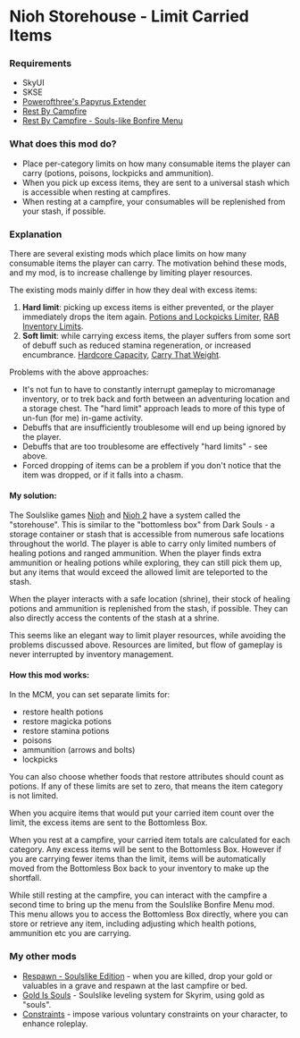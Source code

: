 # Nioh Storehouse - Limit Carried Items

### Requirements ###

* SkyUI
* SKSE
* [Powerofthree's Papyrus Extender](https://www.nexusmods.com/skyrimspecialedition/mods/22854)
* [Rest By Campfire](https://www.nexusmods.com/skyrimspecialedition/mods/41271)
* [Rest By Campfire - Souls-like Bonfire Menu](https://www.nexusmods.com/skyrimspecialedition/mods/42755)

### What does this mod do? ###

* Place per-category limits on how many consumable items the player can carry (potions, poisons, lockpicks and ammunition). 
* When you pick up excess items, they are sent to a universal stash which is accessible when resting at campfires.
* When resting at a campfire, your consumables will be replenished from your stash, if possible.

### Explanation ###

There are several existing mods which place limits on how many consumable items the player can carry. The motivation behind these mods, and my mod, is to increase challenge by limiting player resources. 

The existing mods mainly differ in how they deal with excess items:

1. **Hard limit**: picking up excess items is either prevented, or the player immediately drops the item again. [Potions and Lockpicks Limiter](https://www.nexusmods.com/skyrimspecialedition/mods/42703), [RAB Inventory Limits](https://www.nexusmods.com/skyrimspecialedition/mods/23396).
2. **Soft limit**: while carrying excess items, the player suffers from some sort of debuff such as reduced stamina regeneration, or increased encumbrance. [Hardcore Capacity](https://www.nexusmods.com/skyrimspecialedition/mods/26486), [Carry That Weight](https://www.nexusmods.com/skyrimspecialedition/mods/50144).

Problems with the above approaches:

* It's not fun to have to constantly interrupt gameplay to micromanage inventory, or to trek back and forth between an adventuring location and a storage chest. The "hard limit" approach leads to more of this type of un-fun (for me) in-game activity.
* Debuffs that are insufficiently troublesome will end up being ignored by the player.
* Debuffs that are too troublesome are effectively "hard limits" - see above.
* Forced dropping of items can be a problem if you don't notice that the item was dropped, or if it falls into a chasm.

#### My solution:

The Soulslike games [Nioh](https://store.steampowered.com/app/485510/Nioh_Complete_Edition/) and [Nioh 2](https://store.steampowered.com/app/1325200/Nioh_2__The_Complete_Edition/) have a system called the "storehouse". This is similar to the "bottomless box" from Dark Souls - a storage container or stash that is accessible from numerous safe locations throughout the world. The player is able to carry only limited numbers of healing potions and ranged ammunition. When the player finds extra ammunition or healing potions while exploring, they can still pick them up, but any items that would exceed the allowed limit are teleported to the stash. 

When the player interacts with a safe location (shrine), their stock of healing potions and ammunition is replenished from the stash, if possible. They can also directly access the contents of the stash at a shrine.

This seems like an elegant way to limit player resources, while avoiding the problems discussed above. Resources are limited, but flow of gameplay is never interrupted by inventory management.

#### How this mod works:

In the MCM, you can set separate limits for: 

* restore health potions
* restore magicka potions
* restore stamina potions
* poisons
* ammunition (arrows and bolts)
* lockpicks

You can also choose whether foods that restore attributes should count as potions. If any of these limits are set to zero, that means the item category is not limited.

When you acquire items that would put your carried item count over the limit, the excess items are sent to the Bottomless Box.

When you rest at a campfire, your carried item totals are calculated for each category. Any excess items will be sent to the Bottomless Box. However if you are carrying fewer items than the limit, items will be automatically moved from the Bottomless Box back to your inventory to make up the shortfall.

While still resting at the campfire, you can interact with the campfire a second time to bring up the menu from the Soulslike Bonfire Menu mod. This menu allows you to access the Bottomless Box directly, where you can store or retrieve any item, including adjusting which health potions, ammunition etc you are carrying.

### My other mods ###

* [Respawn - Soulslike Edition](https://www.nexusmods.com/skyrimspecialedition/mods/69267) - when you are killed, drop your gold or valuables in a grave and respawn at the last campfire or bed.
* [Gold Is Souls](https://www.nexusmods.com/skyrimspecialedition/mods/69892) - Soulslike leveling system for Skyrim, using gold as "souls".
* [Constraints](https://www.nexusmods.com/skyrimspecialedition/mods/71014) - impose various voluntary constraints on your character, to enhance roleplay.


